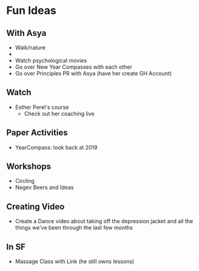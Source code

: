 # Fun Ideas

## With Asya

- Walk/nature
-
- Watch psychological movies
- Go over New Year Compasses with each other
- Go over Principles PR with Asya (have her create GH Account)

## Watch

- Esther Perel's course
  - Check out her coaching live

## Paper Activities

- YearCompass: look back at 2019

## Workshops

- Circling
- Negev Beers and Ideas

## Creating Video

- Create a Dance video about taking off the depression jacket and all the things we've been through the last few months

## In SF

- Massage Class with Link (he still owns lessons)
